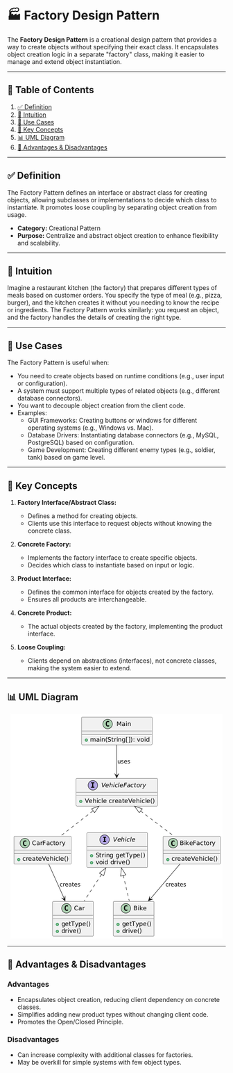 # 🏭 Factory Design Pattern

The **Factory Design Pattern** is a creational design pattern that provides a way to create objects without specifying
their
exact class. It encapsulates object creation logic in a separate "factory" class, making it easier to manage and extend
object instantiation.

---

## 📑 Table of Contents

1. [✅ Definition](#-definition)
2. [🤔 Intuition](#-intuition)
3. [📌 Use Cases](#-use-cases)
4. [🧠 Key Concepts](#-key-concepts)
5. [📊 UML Diagram](#-uml-diagram)
6. [🎯 Advantages & Disadvantages](#-advantages--disadvantages)

---

## ✅ Definition

The Factory Pattern defines an interface or abstract class for creating objects, allowing subclasses or implementations
to decide which class to instantiate. It promotes loose coupling by separating object creation from usage.

- **Category:** Creational Pattern
- **Purpose:** Centralize and abstract object creation to enhance flexibility and scalability.

---

## 🤔 Intuition

Imagine a restaurant kitchen (the factory) that prepares different types of meals based on customer orders. You specify
the type of meal (e.g., pizza, burger), and the kitchen creates it without you needing to know the recipe or
ingredients. The Factory Pattern works similarly: you request an object, and the factory handles the details of creating
the right type.

---

## 📌 Use Cases

The Factory Pattern is useful when:

- You need to create objects based on runtime conditions (e.g., user input or configuration).
- A system must support multiple types of related objects (e.g., different database connectors).
- You want to decouple object creation from the client code.
- Examples:
    - GUI Frameworks: Creating buttons or windows for different operating systems (e.g., Windows vs. Mac).
    - Database Drivers: Instantiating database connectors (e.g., MySQL, PostgreSQL) based on configuration.
    - Game Development: Creating different enemy types (e.g., soldier, tank) based on game level.

---

## 🧠 Key Concepts

1. **Factory Interface/Abstract Class:**
    - Defines a method for creating objects.
    - Clients use this interface to request objects without knowing the concrete class.

2. **Concrete Factory:**
    - Implements the factory interface to create specific objects.
    - Decides which class to instantiate based on input or logic.

3. **Product Interface:**
    - Defines the common interface for objects created by the factory.
    - Ensures all products are interchangeable.

4. **Concrete Product:**
    - The actual objects created by the factory, implementing the product interface.

5. **Loose Coupling:**
    - Clients depend on abstractions (interfaces), not concrete classes, making the system easier to extend.

---

## 📊 UML Diagram

<p align="center">
 <img src="../../../diagrams/factory-uml.png" alt="Factory UML"/>
</p>

---

## 🎯 Advantages & Disadvantages

### Advantages

- Encapsulates object creation, reducing client dependency on concrete classes.
- Simplifies adding new product types without changing client code.
- Promotes the Open/Closed Principle.

### Disadvantages

- Can increase complexity with additional classes for factories.
- May be overkill for simple systems with few object types.